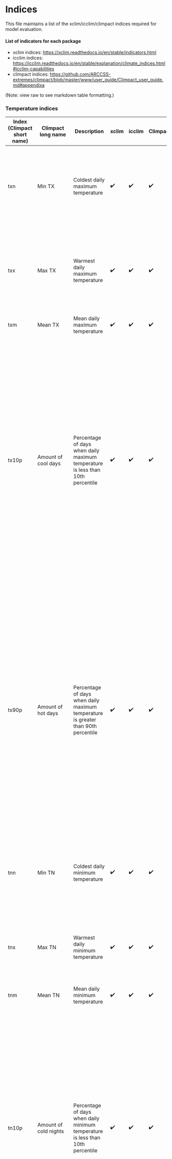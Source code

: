 # Indices

This file maintains a list of the xclim/icclim/climpact indices required for model evaluation.

#### List of indicators for each package
- xclim indices: https://xclim.readthedocs.io/en/stable/indicators.html
- icclim indices: https://icclim.readthedocs.io/en/stable/explanation/climate_indices.html#icclim-capabilities
- climpact indices: https://github.com/ARCCSS-extremes/climpact/blob/master/www/user_guide/Climpact_user_guide.md#appendixa

(Note: view raw to see markdown table formatting.)

### Temperature indices
| Index (Climpact short name) | Climpact long name | Description | xclim | icclim | Climpact | Hazard | Equation | Notes |
| - | - | - | - | - | - | - | - | - |
| txn | Min TX | Coldest daily maximum temperature | :heavy_check_mark: | :heavy_check_mark: | :heavy_check_mark: | - | Let $TXn$ be the daily maximum temperatures in month $k$, period $j$. The minimum daily maximum temperature each month is then $TXn_{kj} = min(TXn_{kj})$ | - |
| txx | Max TX | Warmest daily maximum temperature | :heavy_check_mark: | :heavy_check_mark: | :heavy_check_mark: | Heatwaves, bushfires, extreme temperature | Let $TXx$ be the daily maximum temperatures in month $k$, period $j$. The maximum daily maximum temperature each month is then $TXx_{kj} = max(TXx_{kj})$. | - |
| txm | Mean TX | Mean daily maximum temperature | :heavy_check_mark: | :heavy_check_mark: | :heavy_check_mark: | - | - | Defined as ```tx``` in icclim |
| tx10p | Amount of cool days | Percentage of days when daily maximum temperature is less than 10th percentile | :heavy_check_mark: | :heavy_check_mark: | :heavy_check_mark: | - | Let $TX_{ij}$ be the daily maximum temperature on day $i$ in period $j$ and let $TX_{in}10$ be the calendar day 10th percentile centred on a 5-day window for the base period 1961-1990. The percentage of time for the base period is determined where $TX{ij} < TX_{in}10$. To avoid possible inhomogeneity across the in-base and out-base periods, the calculation for the base period (1961-1990) requires the use of a bootstrap processure. Details are described in [Zhang et al. (2005)](https://doi.org/10.1175/JCLI3366.1). | xclim doesn't calculate percentiles, percentile needs to be pre-calculated as a DataArray and fed into function. <br>xclim defines ```tx10p``` as number of days, climpact defines it as percentage, need to check icclim output |
| tx90p | Amount of hot days | Percentage of days when daily maximum temperature is greater than 90th percentile | :heavy_check_mark: | :heavy_check_mark: | :heavy_check_mark: | Heatwaves, bushfires, extreme temperature | Let $TX_{ij}$ be the daily maximum temperature on day $i$ in period $j$ and let $TX_{in}90$ be the calendar day 90th percentile centred on a 5-day window for the base period 1961-1990. The percentage of time for the base period is determined where $TX_{ij} > TX_{in}90$. To avoid possible inhomogeneity across the in-base and out-base periods, the calculation for the base period (1961-1990) requires the use of a bootstrap processure. Details are described in [Zhang et al. (2005)](https://doi.org/10.1175/JCLI3366.1). | xclim doesn't calculate percentiles, percentile needs to be pre-calculated as a DataArray and fed into function. <br>xclim defines ```tx90p``` as number of days, climpact defines it as percentage, need to check icclim output |
| tnn | Min TN | Coldest daily minimum temperature | :heavy_check_mark: | :heavy_check_mark: | :heavy_check_mark: | - | Let $TNn$ be the daily minimum temperatures in month $k$, period $j$. The minimum daily minimum temperature each month is then $TNn_{kj}=min(TNn_{kj})$ | - |
| tnx | Max TN | Warmest daily minimum temperature | :heavy_check_mark: | :heavy_check_mark: | :heavy_check_mark: | - | Let $TNx$ be the daily minimum temperatures in month $k$, period $j$. The maximum daily minimum temperature each month is then $TNx_{kj} = max(TNx_{kj})$. | - |
| tnm | Mean TN | Mean daily minimum temperature | :heavy_check_mark: | :heavy_check_mark: | :heavy_check_mark: | - | - | Defined as ```tn``` in icclim |
| tn10p | Amount of cold nights | Percentage of days when daily minimum temperature is less than 10th percentile | :heavy_check_mark: | :heavy_check_mark: | :heavy_check_mark: | - | Let $TN_{ij}$ be the daily minimum temperature on day $i$ in period $j$ and let $TN_{in}10$ be the calendar day 10th percentile centred on a 5-day window for the base period 1961-1990. The percentage of time for the base period is determined where: $TN_{ij} < TN_{in}10$. To avoid possible inhomogeneity across the in-base and out-base periods, the calculation for the base period (1961-1990) requires the use of a bootstrap procedure. Details are described in [Zhang et al. (2005)](https://doi.org/10.1175/JCLI3366.1). | xclim doesn't calculate percentiles, percentile needs to be pre-calculated as a DataArray and fed into function. <br>xclim defines ```tn10p``` as number of days, climpact defines it as percentage, need to check icclim output |
| tn90p | Amount of warm nights | Percentage of days when daily minimum temperature is greater than 90th percentile | :heavy_check_mark: | :heavy_check_mark: | :heavy_check_mark: | - | Let $TN_{ij}$ be the daily minimum temperature on day $i$ in period $j$ and let $TN_{in}90$ be the calendar day 90th percentile centred on a 5-day window for the base period 1961-1990. The percentage of time for the base period is determined where $TN_{ij} > TN_{in}90$. To avoid possible inhomogeneity across the in-base and out-base periods, the calculation for the base period (1961-1990) requires the use of a bootstrap processure. Details are described in [Zhang et al. (2005)](https://doi.org/10.1175/JCLI3366.1) | xclim doesn't calculate percentiles, percentile needs to be pre-calculated as a DataArray and fed into function. <br>xclim defines ```tn90p``` as number of days, climpact defines it as percentage, need to check icclim output |
| tmm | Mean TM | Mean daily mean temperature | :heavy_check_mark: | :heavy_check_mark: | :heavy_check_mark: | - | - | Defined as ```tg``` in icclim |
| dtr | Daily Temperature Range | Mean difference between daily TX and daily TN | :heavy_check_mark: | :heavy_check_mark: | :heavy_check_mark: | - | Let $TX_{ij}$ and $TN_{ij}$ be the daily maximum and minimum temperature respectively on day $i$ in period $j$. If $I$ represents the number of days in $j$, then: $$DTR_j={\sum^I_{i=1} (TX_{ij}-TN_{ij}) \over I}$$ | - |
| hwn | Heatwave number (HWN) as defined by either the Excess Heat Factor (EHF), 90th percentile of TX or the 90th percentile of TN | The number of individual heatwaves that occur each summer (Nov – Mar in southern hemisphere and May – Sep in northern hemisphere). A heatwave is defined as 3 or more days where either the EHF is positive, TX > 90th percentile of TX or where TN > 90th percentile of TN. Where percentiles are calculated from base period specified by user. | :heavy_check_mark: | - | :heavy_check_mark: | Heatwaves | - | Defined as ```heat wave frequency``` in xclim. xclim uses absolute values, climpact uses 90th percentile or excess heat factor. See [Perkins & Alexander (2013)](http://dx.doi.org/10.1175/JCLI-D-12-00383.1) |
| hwf | Heatwave frequency (HWF) as defined by either the Excess Heat Factor (EHF), 90th percentile of TX or the 90th percentile of TN | The number of days that contribute to heatwaves as identified by HWN. | - | - | :heavy_check_mark: | Heatwaves | - | See [Perkins & Alexander (2013)](http://dx.doi.org/10.1175/JCLI-D-12-00383.1) |
| hwd | Heatwave duration (HWD) as defined by either the Excess Heat Factor (EHF), 90th percentile of TX or the 90th percentile of TN | The length of the longest heatwave identified by HWN. | :heavy_check_mark: | - | :heavy_check_mark: | Heatwaves | - | Defined as ```heat wave max length``` in xclim. See [Perkins & Alexander (2013)](http://dx.doi.org/10.1175/JCLI-D-12-00383.1) |
| hwm | Heatwave magnitude (HWM) as defined by either the Excess Heat Factor (EHF), 90th percentile of TX or the 90th percentile of TN | The mean temperature of all heatwaves identified by HWN. | - | - | :heavy_check_mark: | Heatwaves | - | See [Perkins & Alexander (2013)](http://dx.doi.org/10.1175/JCLI-D-12-00383.1) |
| hwa | Heatwave amplitude (HWA) as defined by either the Excess Heat Factor (EHF), 90th percentile of TX or the 90th percentile of TN | The peak daily value in the hottest heatwave (defined as the heatwave with highest HWM). | - | - | :heavy_check_mark: | Heatwaves | - | See [Perkins & Alexander (2013)](http://dx.doi.org/10.1175/JCLI-D-12-00383.1) |


### Rainfall indices
| Index (Climpact short name) | Climpact long name | Description | xclim | icclim | Climpact | Hazard | Equation | Notes |
| - | - | - | - | - | - | - | - | - |
| rx1day | Max 1-day PR | Maximum 1 day precipitation | :heavy_check_mark: | :heavy_check_mark: | :heavy_check_mark: | Heavy rainfall, floods | Let $RR_{ij}$ be the daily precipitation amount on day $i$ in period $j$. The maximum 1-day value for period $j$ are $Rx1day_j = max(RR_{ij})$ | - |
| rx5day | Max 5-day PR | Maximum 5 day precipitation | :heavy_check_mark: | :heavy_check_mark: | :heavy_check_mark: | Heavy rainfall, floods | Let $RR_{kj}$ be the precipitation amount for the 5-day interval ending $k$, period $j$. Then maximum 5-day values for period $j$ are $Rx5day_j = max(RR_{kj})$ | Some differences between xclim & climpact due to centering of 5-day period. By definition the window should be on the last day, need to use ```fclimdex.compatible=TRUE``` in ```climpact.ncdf.wrapper.r``` to get the same result in climpact as xclim. See also: [CRAN RX5day](https://search.r-project.org/CRAN/refmans/climdex.pcic/html/climdex.rx5day.html) |
| r10mm | Number of heavy rain days | Number of days when rainfall is greater than or equal to 10mm | :heavy_check_mark: | :heavy_check_mark: | :heavy_check_mark: | Heavy rainfall, floods | Let $RR_{ij}$ be the daily precipitation amount on day $i$ in period $j$. Count the number of days where $RR_{ij} ≥ 10mm$ | - |
| r20mm | Number of very heavy rain days | Number of days when rainfall is greater than or equal to 20mm | :heavy_check_mark: | :heavy_check_mark: | :heavy_check_mark: | Heavy rainfall, floods | Let $RR_{ij}$ be the daily precipitation amount on day $i$ in period $j$. Count the number of days where $RR_{ij} ≥ 20mm$ | - |
| r95p | Total annual PR from heavy rain days | Amount of rainfall from very wet days  | :heavy_check_mark: | :heavy_check_mark: | :heavy_check_mark: | Heavy rainfall, floods | Let $RR_{wj}$ be the daily precipitation amount on a wet day $w (RR ≥ 1.0mm)$ in period $i$ and let $RR_{wn}95$ be the 95th percentile of precipitation on wet days in the 1961-1990 period. If $W$ represents the number of wet days in the period, then: $$R95p=\sum^W_{w=1}RR_{wj}$$ where $$RR_{wj}>RR_{wn}95$$ | xclim doesn't calculate percentiles, percentile needs to be pre-calculated as a DataArray and fed into function |
| r99p | Total annual PR from very heavy rain days | Amount of rainfall from extremely wet days  | :heavy_check_mark: | :heavy_check_mark: | :heavy_check_mark: | Heavy rainfall, floods  | Let $RR_{wj}$ be the daily precipitation amount on a wet day $w (RR ≥ 1.0mm)$ in period $i$ and let $RR_{wn}99$ be the 99th percentile of precipitation on wet days in the 1961-1990 period. If $W$ represents the number of wet days in the period, then: $$R99p=\sum^W_{w=1}RR_{wj}$$ where $$RR_{wj}>RR_{wn}99$$ | As above |
| r95ptot | Contribution from very wet days | Fraction of total wet-day rainfall that comes from very wet days | :heavy_check_mark: | :heavy_check_mark: | :heavy_check_mark: | Heavy rainfall, floods | $$R95pTOT=100 \times R95p \over PRCPTOT$$ | As above |
| r99ptot | Contribution from extremely wet days | Fraction of total wet-day rainfall that comes from extremely wet days | :heavy_check_mark: | :heavy_check_mark: | :heavy_check_mark: | Heavy rainfall, floods | $$R99pTOT=100 \times R99p \over PRCPTOT$$ | As above |
| prcptot | Total wet-day PR | Total precipitation | :heavy_check_mark: | :heavy_check_mark: | :heavy_check_mark: | - | Let $RR_{ij}$ be the daily precipitation amount on day $i$ in period $j$, then: $$PRCPTOT_j=\sum^I_{i=1}RR_{ij}$$ | - |
| cdd | Consecutive Dry Days | Maximum number of consecutive dry days (when PR < 1.0 mm) | :heavy_check_mark: | :heavy_check_mark: | :heavy_check_mark: | Drought | Let $RR_{ij}$ be the daily precipitation amount on day $i$ in period $j$. Count the largest number of consecutive days where $RR_{ij} < 1mm$ | - |
| cwd | Consecutive Wet Days | Maximum annual number of consecutive wet days (when PR >= 1.0 mm) | :heavy_check_mark: | :heavy_check_mark: | :heavy_check_mark: | Floods | Let $RR_{ij}$ be the daily precipitation amount on day $i$ in period $j$. Count the largest number of consecutive days where $RR_{ij} ≥ 1mm$ | - |
| sdii | Daily PR intensity | Average daily wet-day rainfall intensity | :heavy_check_mark: | :heavy_check_mark: | :heavy_check_mark: | - | Let $RR_{wj}$ be the daily precipitation amount on wet days, $w (RR ≥ 1mm)$ in period $j$. If $W$ represents number of wet days in $j$, then: $$SDII_j=\sum^W_{w=1}RR_{wj} \over W$$ | - |


### Compound indices
| Index | Description | xclim | icclim | Climpact | Hazard | Notes |
| - | - | - | - | - | - | - |
| cd | Cold and dry days | :heavy_check_mark: | :heavy_check_mark: | - | - | Days with ```tg```\\```tmm``` < 25th percentile of daily mean temperature and ```rr``` <25th percentile of daily precipitation sum (cold/dry days) |
| cw | Cold and wet days | :heavy_check_mark: | :heavy_check_mark: | - | - | Days with ```tg```\\```tmm``` < 25th percentile of daily mean temperature and ```rr``` >75th percentile of daily precipitation sum (cold/wet days) |
| wd | Warm and dry days | :heavy_check_mark: | :heavy_check_mark: | - | - | Days with ```tg```\\```tmm``` > 75th percentile of daily mean temperature and ```rr``` <25th percentile of daily precipitation sum (warm/dry days) |
| ww | Warm and wet days | :heavy_check_mark: | :heavy_check_mark: | - | - | Days with ```tg```\\```tmm``` > 75th percentile of daily mean temperature and ```rr``` >75th percentile of daily precipitation sum (warm/wet days) |

... and so on.

#### [Pros/Cons of each package](https://github.com/AusClimateService/ccam-evaluation/blob/main/xclim_icclim_climpact_pro_cons.md)
---
### References
Below are some references for xclim, icclim, and climpact indices. Please see the [three indices lists](#list-of-indicators-for-each-package) above for specific index references

#### xclim
- European Climate Assessment & Dataset, https://www.ecad.eu/
- https://www.ecad.eu/documents/atbd.pdf

#### icclim
- https://icclim.readthedocs.io/en/stable/references/index.html

#### Climpact
- McKee T B, Doesken N J and Kleist J 1993 The relationship of drought frequency and duration to time scales Proceedings of the 8th Conference on Applied Climatology vol 17 (American Meteorological Society Boston, MA, USA) pp 179–83
- Nairn J R and Fawcett R G 2013 Defining heatwaves: heatwave defined as a heat-impact event servicing all community and business sectors in Australia (Centre for Australian Weather and Climate Research) Online: http://www.cawcr.gov.au/technical-reports/CTR_060.pdf
- Perkins S E and Alexander L V 2013 On the Measurement of heatwaves J. Clim. 26 4500–17 Online: http://dx.doi.org/10.1175/JCLI-D-12-00383.1
- Vicente-Serrano S M, Beguería S and López-Moreno J I 2010 A Multiscalar Drought Index Sensitive to Global Warming: The Standardized Precipitation Evapotranspiration Index J. Clim. 23 1696–718 Online: http://dx.doi.org/10.1175/2009JCLI2909.1
- WMO 2012 Standardized Precipitation Index User Guide (7 bis, avenue de la Paix – P.O. Box 2300 – CH 1211 Geneva 2 – Switzerland) Online: http://www.wamis.org/agm/pubs/SPI/WMO_1090_EN.pdf
- Zhang X, Alexander L, Hegerl G C, Jones P, Tank A K, Peterson T C, Trewin B and Zwiers F W 2011 Indices for monitoring changes in extremes based on daily temperature and precipitation data Wiley Interdiscip. Rev. Clim. Chang. 2 851–70 Online: https://onlinelibrary.wiley.com/doi/full/10.1002/wcc.147
